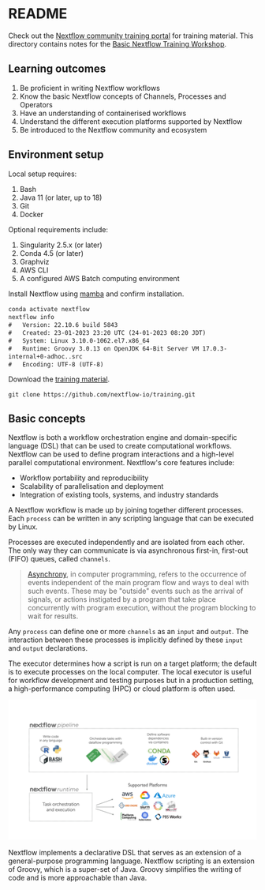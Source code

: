 # README

Check out the [Nextflow community training
portal](https://training.nextflow.io/) for training material. This directory
contains notes for the [Basic Nextflow Training
Workshop](https://training.nextflow.io/basic_training/).

## Learning outcomes

1. Be proficient in writing Nextflow workflows
2. Know the basic Nextflow concepts of Channels, Processes and Operators
3. Have an understanding of containerised workflows
4. Understand the different execution platforms supported by Nextflow
5. Be introduced to the Nextflow community and ecosystem

## Environment setup

Local setup requires:

1. Bash
2. Java 11 (or later, up to 18)
3. Git
4. Docker

Optional requirements include:

1. Singularity 2.5.x (or later)
2. Conda 4.5 (or later)
3. Graphviz
4. AWS CLI
5. A configured AWS Batch computing environment

Install Nextflow using
[mamba](https://github.com/davetang/learning_nextflow#installation) and confirm
installation.

```console
conda activate nextflow
nextflow info
#   Version: 22.10.6 build 5843
#   Created: 23-01-2023 23:20 UTC (24-01-2023 08:20 JDT)
#   System: Linux 3.10.0-1062.el7.x86_64
#   Runtime: Groovy 3.0.13 on OpenJDK 64-Bit Server VM 17.0.3-internal+0-adhoc..src
#   Encoding: UTF-8 (UTF-8)
```

Download the [training material](https://github.com/nextflow-io/training).

```console
git clone https://github.com/nextflow-io/training.git
```

## Basic concepts

Nextflow is both a workflow orchestration engine and domain-specific language
(DSL) that can be used to create computational workflows. Nextflow can be used
to define program interactions and a high-level parallel computational
environment. Nextflow's core features include:

* Workflow portability and reproducibility
* Scalability of parallelisation and deployment
* Integration of existing tools, systems, and industry standards

A Nextflow workflow is made up by joining together different processes. Each
`process` can be written in any scripting language that can be executed by
Linux.

Processes are executed independently and are isolated from each other. The only
way they can communicate is via asynchronous first-in, first-out (FIFO) queues,
called `channels`.

> [Asynchrony](https://en.wikipedia.org/wiki/Asynchrony_(computer_programming)),
> in computer programming, refers to the occurrence of events independent of the
> main program flow and ways to deal with such events. These may be "outside"
> events such as the arrival of signals, or actions instigated by a program that
> take place concurrently with program execution, without the program blocking to
> wait for results.

Any `process` can define one or more `channels` as an `input` and `output`. The
interaction between these processes is implicitly defined by these `input` and
`output` declarations.

The executor determines how a script is run on a target platform; the default
is to execute processes on the local computer. The local executor is useful for
workflow development and testing purposes but in a production setting, a
high-performance computing (HPC) or cloud platform is often used.

![Execution](img/execution_abstraction.png)

Nextflow implements a declarative DSL that serves as an extension of a
general-purpose programming language. Nextflow scripting is an extension of
Groovy, which is a super-set of Java. Groovy simplifies the writing of code and
is more approachable than Java.
